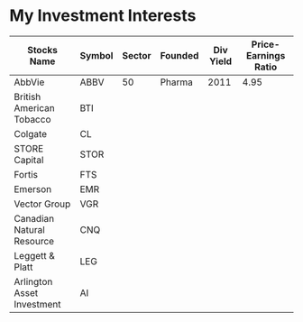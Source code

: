 # My Investment Interests




| Stocks Name | Symbol | Sector | Founded | Div Yield | Price-Earnings Ratio | 
|---|---|---|---|---|---|
| AbbVie | ABBV | 50 | Pharma | 2011 | 4.95 | 17.71 | 
| British American Tobacco |BTI | |  || |
|Colgate|CL|| || |
|STORE Capital|STOR|| || |
|Fortis|FTS|| || |
|Emerson|EMR|| || |
|Vector Group|VGR|| || |
|Canadian Natural Resource|CNQ|| || |
|Leggett & Platt|LEG|| || |
|Arlington Asset Investment|AI| || |
